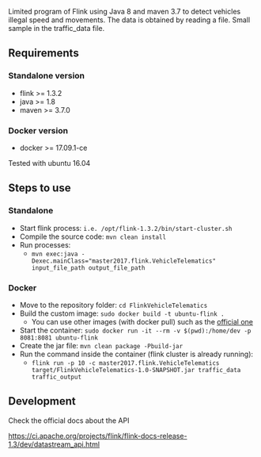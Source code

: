 Limited program of Flink using Java 8 and maven 3.7 to detect vehicles illegal speed and movements.
 The data is obtained by reading a file. Small sample in the traffic_data file.

## Requirements

### Standalone version
- flink >= 1.3.2
- java >= 1.8
- maven >= 3.7.0

### Docker version
- docker >= 17.09.1-ce



Tested with ubuntu 16.04

## Steps to use

### Standalone

- Start flink process: `i.e. /opt/flink-1.3.2/bin/start-cluster.sh`
- Compile the source code: `mvn clean install`
- Run processes:
    -   `mvn exec:java -Dexec.mainClass="master2017.flink.VehicleTelematics" input_file_path output_file_path`   

### Docker

- Move to the repository folder: `cd FlinkVehicleTelematics`
- Build the custom image: `sudo docker build -t ubuntu-flink .`
    - You can use other images (with docker pull) such as the [official one](https://hub.docker.com/r/_/flink/)
- Start the container: `sudo docker run -it --rm -v $(pwd):/home/dev -p 8081:8081 ubuntu-flink`
- Create the jar file: `mvn clean package -Pbuild-jar`
- Run the command inside the container (flink cluster is already running):
    - `flink run -p 10 -c master2017.flink.VehicleTelematics target/FlinkVehicleTelematics-1.0-SNAPSHOT.jar traffic_data traffic_output`


## Development 

Check the official docs about the API

https://ci.apache.org/projects/flink/flink-docs-release-1.3/dev/datastream_api.html